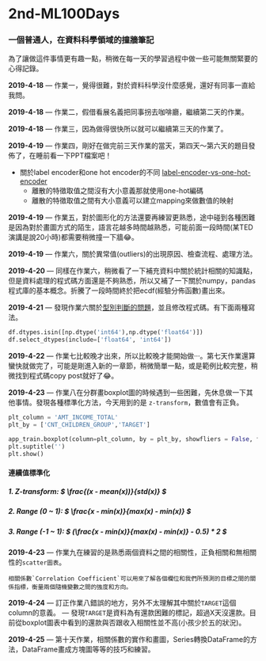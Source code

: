 # 2nd-ML100Days

### 一個普通人，在資料科學領域的撞牆筆記

為了讓做這件事情更有趣一點，稍微在每一天的學習過程中做一些可能無關緊要的心得記錄。

**2019-4-18** — 作業一，覺得很難，對於資料科學沒什麼感覺，還好有同事一直給我問。

**2019-4-18** — 作業二，假借看展名義把同事拐去咖啡廳，繼續第二天的作業。

**2019-4-18** — 作業三，因為做得很快所以就可以繼續第三天的作業了。

**2019-4-19** — 作業四，剛好在做完前三天作業的當天，第四天～第六天的題目發佈了，在睡前看一下PPT檔案吧！

* 關於label encoder和one hot encoder的不同 [label-encoder-vs-one-hot-encoder](https://medium.com/@contactsunny/label-encoder-vs-one-hot-encoder-in-machine-learning-3fc273365621)
  * 離散的特徵取值之間沒有大小意義那就使用one-hot編碼
  * 離散的特徵取值之間有大小意義可以建立mapping來做數值的映射

**2019-4-19** — 作業五，對於圖形化的方法還要再練習更熟悉，途中碰到各種困難是因為對於畫圖方式的陌生​，語言花越多時間越熟悉，可能前面一段時間(某TED演講是說20小時)都需要稍微撞一下牆:joy:。

**2019-4-19** — 作業六，關於異常值(outliers)的出現原因、檢查流程、處理方法。

**2019-4-20** — 同樣在作業六，稍微看了一下補充資料中關於統計相關的知識點，但是資料處理的程式碼方面還是不夠熟悉，所以又補了一下關於numpy，pandas程式庫的基本概念。折騰了一段時間終於把ecdf(經驗分佈函數)畫出來。

**2019-4-21** — 發現作業六關於[型別判斷的問題](<https://www.cupoy.com/qa/kwassist/ai_tw/0000016A3B608C23000003B66375706F795F72656C656173655155455354>)，並且修改程式碼。有下面兩種寫法。

```python
df.dtypes.isin([np.dtype('int64'),np.dtype('float64')]) 
df.select_dtypes(include=['float64', 'int64'])
```

**2019-4-22** — 作業七比較晚才出來，所以比較晚才能開始做···。第七天作業還算蠻快就做完了，可能是剛進入新的一章節，稍微簡單一點，或是範例比較完整，稍微找到程式碼copy post就好了:joy:。

**2019-4-23** — 作業八在分群畫boxplot圖的時候遇到一些困難，先休息做一下其他事情。發現各種標準化方法，今天用到的是 `z-transform`，數值會有正負。

```python
plt_column = 'AMT_INCOME_TOTAL'
plt_by = ['CNT_CHILDREN_GROUP','TARGET']

app_train.boxplot(column=plt_column, by = plt_by, showfliers = False, figsize=(12,12))
plt.suptitle('')
plt.show()
```

#### 連續值標準化
##### 1. Z-transform: $ \frac{(x - mean(x))}{std(x)} $
##### 2. Range (0 ~ 1): $ \frac{x - min(x)}{max(x) - min(x)} $
##### 3. Range (-1 ~ 1): $ (\frac{x - min(x)}{max(x) - min(x)} - 0.5) * 2 $

**2019-4-23** — 作業九在練習的是熟悉兩個資料之間的相關性，正負相關和無相關性的`scatter圖表`。

```
相關係數`Correlation Coefficient`可以用來了解各個欄位和我們所預測的目標之間的關係指標，衡量兩個隨機變數之間的強度和方向。
```

**2019-4-24** — 訂正作業八錯誤的地方，另外不太理解其中關於`TARGET`這個column的意義。 — 發現`TARGET`是資料為有還款困難的標記，超過X天沒還款。目前從boxplot圖表中看到的還款與否跟收入相關性並不高(小孩少於五的狀況)。

**2019-4-25** — 第十天作業，相關係數的實作和畫圖，Series轉換DataFrame的方法，DataFrame畫成方塊圖等等的技巧和練習。



